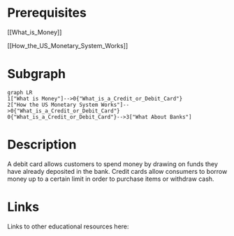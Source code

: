 # Prerequisites
[[What_is_Money]]


[[How_the_US_Monetary_System_Works]]

# Subgraph

```mermaid
graph LR
1["What is Money"]-->0{"What_is_a_Credit_or_Debit_Card"}
2["How the US Monetary System Works"]-->0{"What_is_a_Credit_or_Debit_Card"}
0{"What_is_a_Credit_or_Debit_Card"}-->3["What About Banks"]
```



# Description
  
A debit card allows customers to spend money by drawing on funds they have already deposited in the bank. Credit cards allow consumers to borrow money up to a certain limit in order to purchase items or withdraw cash.

# Links
Links to other educational resources here: